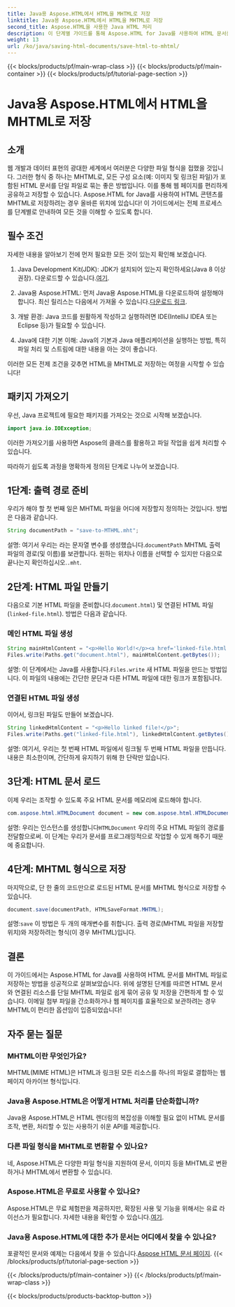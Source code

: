 ```yaml
---
title: Java용 Aspose.HTML에서 HTML을 MHTML로 저장
linktitle: Java용 Aspose.HTML에서 HTML을 MHTML로 저장
second_title: Aspose.HTML을 사용한 Java HTML 처리
description: 이 단계별 가이드를 통해 Aspose.HTML for Java를 사용하여 HTML 문서를 MHTML로 저장하는 방법을 알아보세요. 이 가이드에는 코드 예제와 실용적인 팁이 포함되어 있습니다.
weight: 13
url: /ko/java/saving-html-documents/save-html-to-mhtml/
---
```


{{< blocks/products/pf/main-wrap-class >}}
{{< blocks/products/pf/main-container >}}
{{< blocks/products/pf/tutorial-page-section >}}

# Java용 Aspose.HTML에서 HTML을 MHTML로 저장

## 소개
웹 개발과 데이터 표현의 광대한 세계에서 여러분은 다양한 파일 형식을 접했을 것입니다. 그러한 형식 중 하나는 MHTML로, 모든 구성 요소(예: 이미지 및 링크된 파일)가 포함된 HTML 문서를 단일 파일로 묶는 좋은 방법입니다. 이를 통해 웹 페이지를 편리하게 공유하고 저장할 수 있습니다. Aspose.HTML for Java를 사용하여 HTML 콘텐츠를 MHTML로 저장하려는 경우 올바른 위치에 있습니다! 이 가이드에서는 전체 프로세스를 단계별로 안내하여 모든 것을 이해할 수 있도록 합니다.

## 필수 조건

자세한 내용을 알아보기 전에 먼저 필요한 모든 것이 있는지 확인해 보겠습니다.

1. Java Development Kit(JDK): JDK가 설치되어 있는지 확인하세요(Java 8 이상 권장). 다운로드할 수 있습니다.[여기](https://www.oracle.com/java/technologies/javase/javase-jdk8-downloads.html).
  
2.  Java용 Aspose.HTML: 먼저 Java용 Aspose.HTML을 다운로드하여 설정해야 합니다. 최신 릴리스는 다음에서 가져올 수 있습니다.[다운로드 링크](https://releases.aspose.com/html/java/).

3. 개발 환경: Java 코드를 원활하게 작성하고 실행하려면 IDE(IntelliJ IDEA 또는 Eclipse 등)가 필요할 수 있습니다.

4. Java에 대한 기본 이해: Java의 기본과 Java 애플리케이션을 실행하는 방법, 특히 파일 처리 및 스트림에 대한 내용을 아는 것이 좋습니다.

이러한 모든 전제 조건을 갖추면 HTML을 MHTML로 저장하는 여정을 시작할 수 있습니다!

## 패키지 가져오기

우선, Java 프로젝트에 필요한 패키지를 가져오는 것으로 시작해 보겠습니다.

```java
import java.io.IOException;
```

이러한 가져오기를 사용하면 Aspose의 클래스를 활용하고 파일 작업을 쉽게 처리할 수 있습니다. 

따라하기 쉽도록 과정을 명확하게 정의된 단계로 나누어 보겠습니다.

## 1단계: 출력 경로 준비

우리가 해야 할 첫 번째 일은 MHTML 파일을 어디에 저장할지 정의하는 것입니다. 방법은 다음과 같습니다.

```java
String documentPath = "save-to-MTHML.mht";
```

 설명: 여기서 우리는 라는 문자열 변수를 생성했습니다.`documentPath` MHTML 출력 파일의 경로(및 이름)를 보관합니다. 원하는 위치나 이름을 선택할 수 있지만 다음으로 끝나는지 확인하십시오.`.mht`.

## 2단계: HTML 파일 만들기

다음으로 기본 HTML 파일을 준비합니다.`document.html`) 및 연결된 HTML 파일(`linked-file.html`). 방법은 다음과 같습니다.

### 메인 HTML 파일 생성

```java
String mainHtmlContent = "<p>Hello World!</p><a href='linked-file.html'>linked file</a>";
Files.write(Paths.get("document.html"), mainHtmlContent.getBytes());
```

 설명: 이 단계에서는 Java를 사용합니다.`Files.write` 새 HTML 파일을 만드는 방법입니다. 이 파일의 내용에는 간단한 문단과 다른 HTML 파일에 대한 링크가 포함됩니다.

### 연결된 HTML 파일 생성 

이어서, 링크된 파일도 만들어 보겠습니다.

```java
String linkedHtmlContent = "<p>Hello linked file!</p>";
Files.write(Paths.get("linked-file.html"), linkedHtmlContent.getBytes());
```

설명: 여기서, 우리는 첫 번째 HTML 파일에서 링크될 두 번째 HTML 파일을 만듭니다. 내용은 최소한이며, 간단하게 유지하기 위해 한 단락만 있습니다.

## 3단계: HTML 문서 로드

이제 우리는 조작할 수 있도록 주요 HTML 문서를 메모리에 로드해야 합니다.

```java
com.aspose.html.HTMLDocument document = new com.aspose.html.HTMLDocument("document.html");
```

 설명: 우리는 인스턴스를 생성합니다`HTMLDocument` 우리의 주요 HTML 파일의 경로를 전달함으로써. 이 단계는 우리가 문서를 프로그래밍적으로 작업할 수 있게 해주기 때문에 중요합니다.

## 4단계: MHTML 형식으로 저장

마지막으로, 단 한 줄의 코드만으로 로드된 HTML 문서를 MHTML 형식으로 저장할 수 있습니다.

```java
document.save(documentPath, HTMLSaveFormat.MHTML);
```

 설명:`save` 이 방법은 두 개의 매개변수를 취합니다. 출력 경로(MHTML 파일을 저장할 위치)와 저장하려는 형식(이 경우 MHTML)입니다. 

## 결론
이 가이드에서는 Aspose.HTML for Java를 사용하여 HTML 문서를 MHTML 파일로 저장하는 방법을 성공적으로 살펴보았습니다. 위에 설명된 단계를 따르면 HTML 문서와 연결된 리소스를 단일 MHTML 파일로 쉽게 묶어 공유 및 저장을 간편하게 할 수 있습니다. 이메일 첨부 파일을 간소화하거나 웹 페이지를 효율적으로 보관하려는 경우 MHTML이 편리한 옵션임이 입증되었습니다!

## 자주 묻는 질문

### MHTML이란 무엇인가요?
MHTML(MIME HTML)은 HTML과 링크된 모든 리소스를 하나의 파일로 결합하는 웹 페이지 아카이브 형식입니다.

### Java용 Aspose.HTML은 어떻게 HTML 처리를 단순화합니까?
Java용 Aspose.HTML은 HTML 렌더링의 복잡성을 이해할 필요 없이 HTML 문서를 조작, 변환, 처리할 수 있는 사용하기 쉬운 API를 제공합니다.

### 다른 파일 형식을 MHTML로 변환할 수 있나요?
네, Aspose.HTML은 다양한 파일 형식을 지원하여 문서, 이미지 등을 MHTML로 변환하거나 MHTML에서 변환할 수 있습니다.

### Aspose.HTML은 무료로 사용할 수 있나요?
 Aspose.HTML은 무료 체험판을 제공하지만, 확장된 사용 및 기능을 위해서는 유료 라이선스가 필요합니다. 자세한 내용을 확인할 수 있습니다.[여기](https://purchase.aspose.com/buy).

### Java용 Aspose.HTML에 대한 추가 문서는 어디에서 찾을 수 있나요?
 포괄적인 문서와 예제는 다음에서 찾을 수 있습니다.[Aspose HTML 문서 페이지](https://reference.aspose.com/html/java/).
{{< /blocks/products/pf/tutorial-page-section >}}

{{< /blocks/products/pf/main-container >}}
{{< /blocks/products/pf/main-wrap-class >}}

{{< blocks/products/products-backtop-button >}}
